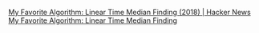 
[My Favorite Algorithm: Linear Time Median Finding (2018) | Hacker News](https://news.ycombinator.com/item?id=41066536)
[My Favorite Algorithm: Linear Time Median Finding](https://rcoh.me/posts/linear-time-median-finding/)
